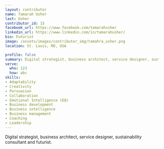 ```yaml
---
layout: contributor
name: Tamarah Usher
last: Usher
contributor_id: 15
facebook_url: https://www.facebook.com/tamarahusher
linkedin_url: https://www.linkedin.com/in/tamarahusher/
bio: Futurist
image: /assets/images/contributor_img/tamahra_usher.png
location: St. Louis, MO, USA

profile: false
summary: Digital strategist, business architect, service designer, sustainability consultant and futurist.
serve:
  who: 123
  how: abc
skills:
- Adaptability
- Creativity
- Persuasion
- Collaboration
- Emotional Intelligence (EQ)
- Business development
- Business intelligence
- Business management
- Coaching
- Leadership 
---
```


Digital strategist, business architect, service designer, sustainability consultant and futurist.